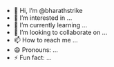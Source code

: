 - 👋 Hi, I’m @bharathstrike
- 👀 I’m interested in ...
- 🌱 I’m currently learning ...
- 💞️ I’m looking to collaborate on ...
- 📫 How to reach me ...
- 😄 Pronouns: ...
- ⚡ Fun fact: ...

<!---
bharathstrike/bharathstrike is a ✨ special ✨ repository because its `README.md` (this file) appears on your GitHub profile.
You can click the Preview link to take a look at your changes.
--->
